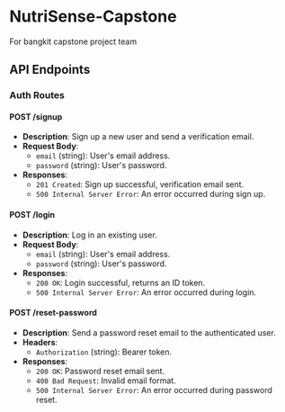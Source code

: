 # NutriSense-Capstone
For bangkit capstone project team

## API Endpoints

### Auth Routes

#### POST /signup
- **Description**: Sign up a new user and send a verification email.
- **Request Body**:
  - `email` (string): User's email address.
  - `password` (string): User's password.
- **Responses**:
  - `201 Created`: Sign up successful, verification email sent.
  - `500 Internal Server Error`: An error occurred during sign up.

#### POST /login
- **Description**: Log in an existing user.
- **Request Body**:
  - `email` (string): User's email address.
  - `password` (string): User's password.
- **Responses**:
  - `200 OK`: Login successful, returns an ID token.
  - `500 Internal Server Error`: An error occurred during login.

#### POST /reset-password
- **Description**: Send a password reset email to the authenticated user.
- **Headers**:
  - `Authorization` (string): Bearer token.
- **Responses**:
  - `200 OK`: Password reset email sent.
  - `400 Bad Request`: Invalid email format.
  - `500 Internal Server Error`: An error occurred during password reset.
